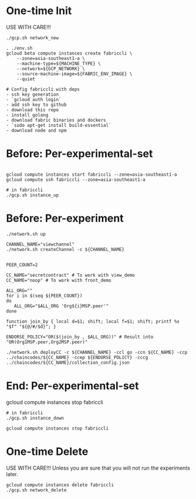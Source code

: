 # One-time Init
USE WITH CARE!!!
```
./gcp.sh network_new

. ./env.sh
gcloud beta compute instances create fabriccli \
	--zone=asia-southeast1-a \
	--machine-type=${MACHINE_TYPE} \
	--network=${GCP_NETWORK} \
	--source-machine-image=${FABRIC_ENV_IMAGE} \
	--quiet

# Config fabriccli with deps
- ssh key generation
- `gcloud auth login`
- add ssh key to github
- download this repo
- install golang
- download fabric binaries and dockers
- `sudo apt-get install build-essential`
- download node and npm
```

# Before: Per-experimental-set
```

gcloud compute instances start fabriccli --zone=asia-southeast1-a
gcloud compute ssh fabriccli --zone=asia-southeast1-a

# in fabriccli
./gcp.sh instance_up
```

# Before: Per-experiment
```
./network.sh up

CHANNEL_NAME="viewchannel"
./network.sh createChannel -c ${CHANNEL_NAME}


PEER_COUNT=2

CC_NAME="secretcontract" # To work with view_demo
CC_NAME="noop" # To work with front_demo

ALL_ORG=""
for i in $(seq ${PEER_COUNT})
do
   ALL_ORG="$ALL_ORG 'Org${i}MSP.peer'"
done

function join_by { local d=$1; shift; local f=$1; shift; printf %s "$f" "${@/#/$d}"; }

ENDORSE_POLICY="OR($(join_by , $ALL_ORG))" # Result into "OR(Org1MSP.peer,Org2MSP.peer)"

./network.sh deployCC -c ${CHANNEL_NAME} -ccl go -ccn ${CC_NAME} -ccp ../chaincodes/${CC_NAME} -ccep ${ENDORSE_POLICY} -cccg ../chaincodes/${CC_NAME}/collection_config.json

```


# End: Per-experimental-set
gcloud compute instances stop fabriccli

```
# in fabriccli
./gcp.sh instance_down

gcloud compute instances stop fabriccli

```


# One-time Delete
USE WITH CARE!!!
Unless you are sure that you will not run the experiments later. 
```
gcloud compute instances delete fabriccli
./gcp.sh network_delete
```

